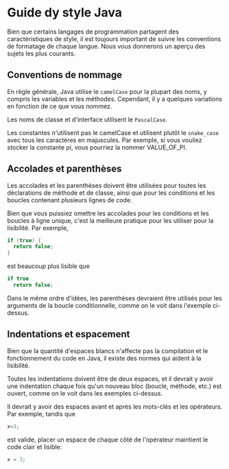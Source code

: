 # Guide dy style Java

Bien que certains langages de programmation partagent des caractéristiques de style, il est toujours important de suivre les conventions de formatage de chaque langue. Nous vous donnerons un aperçu des sujets les plus courants.

## Conventions de nommage

En règle générale, Java utilise le `camelCase` pour la plupart des noms, y compris les variables et les méthodes. Cependant, il y a quelques variations en fonction de ce que vous nommez.

Les noms de classe et d'interface utilisent le `PascalCase`.

Les constantes n'utilisent pas le camelCase et utilisent plutôt le `snake_case` avec tous les caractères en majuscules. Par exemple, si vous vouliez stocker la constante pi, vous pourriez la nommer VALUE_OF_PI.

## Accolades et parenthèses

Les accolades et les parenthèses doivent être utilisées pour toutes les déclarations de méthode et de classe, ainsi que pour les conditions et les boucles contenant plusieurs lignes de code.

Bien que vous puissiez omettre les accolades pour les conditions et les boucles à ligne unique, c'est la meilleure pratique pour les utiliser pour la lisibilité. Par exemple,
```java
if (true) {
  return false;
}
```

est beaucoup plus lisible que

```java
if true
  return false;
```

Dans le même ordre d'idées, les parenthèses devraient être utilisés pour les arguments de la boucle conditionnelle, comme on le voit dans l'exemple ci-dessus.

## Indentations et espacement

Bien que la quantité d'espaces blancs n'affecte pas la compilation et le fonctionnement du code en Java, il existe des normes qui aident à la lisibilité.

Toutes les indentations doivent être de deux espaces, et il devrait y avoir une indentation chaque fois qu'un nouveau bloc (boucle, méthode, etc.) est ouvert, comme on le voit dans les exemples ci-dessus.

Il devrait y avoir des espaces avant et après les mots-clés et les opérateurs. Par exemple, tandis que

```java
x=3;
```

est valide, placer un espace de chaque côté de l'opérateur maintient le code clair et lisible:

```java
x = 3;
```
